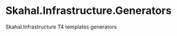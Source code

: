 Skahal.Infrastructure.Generators
================================

Skahal.Infrastructure T4 templates generators
